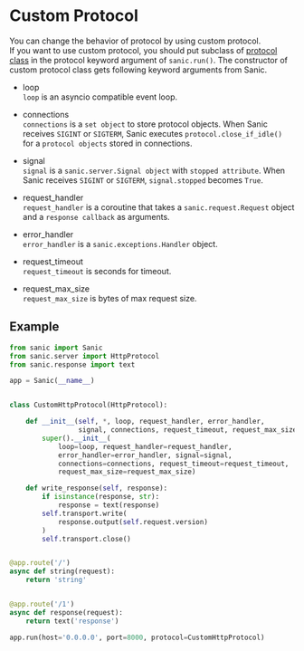 # Custom Protocol

You can change the behavior of protocol by using custom protocol.  
If you want to use custom protocol, you should put subclass of [protocol class](https://docs.python.org/3/library/asyncio-protocol.html#protocol-classes) in the protocol keyword argument of `sanic.run()`. The constructor of custom protocol class gets following keyword arguments from Sanic.

* loop  
`loop` is an asyncio compatible event loop.

* connections  
`connections` is a `set object`  to  store protocol objects.
When Sanic receives `SIGINT` or `SIGTERM`, Sanic executes `protocol.close_if_idle()` for a `protocol objects` stored in connections.

* signal  
`signal` is a `sanic.server.Signal object` with `stopped attribute`.
When Sanic receives `SIGINT` or `SIGTERM`, `signal.stopped` becomes `True`.

* request_handler  
`request_handler` is a coroutine that takes a `sanic.request.Request` object and a `response callback` as arguments.

* error_handler  
`error_handler` is a `sanic.exceptions.Handler` object.

* request_timeout  
`request_timeout` is seconds for timeout.

* request_max_size  
`request_max_size` is bytes of max request size.

## Example

```python
from sanic import Sanic
from sanic.server import HttpProtocol
from sanic.response import text

app = Sanic(__name__)


class CustomHttpProtocol(HttpProtocol):

    def __init__(self, *, loop, request_handler, error_handler,
                 signal, connections, request_timeout, request_max_size):
        super().__init__(
            loop=loop, request_handler=request_handler,
            error_handler=error_handler, signal=signal,
            connections=connections, request_timeout=request_timeout,
            request_max_size=request_max_size)

    def write_response(self, response):
        if isinstance(response, str):
            response = text(response)
        self.transport.write(
            response.output(self.request.version)
        )
        self.transport.close()


@app.route('/')
async def string(request):
    return 'string'


@app.route('/1')
async def response(request):
    return text('response')

app.run(host='0.0.0.0', port=8000, protocol=CustomHttpProtocol)
```
